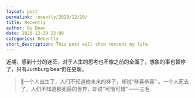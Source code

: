```yaml
---
layout: post
permalink: recently/2020/12/20/
title: Recently
author: By Bear
date: 2020-12-20 22:00
categories: Recently
short_description: This post will show rencent my life.
---
```


近期，感到十分的迷茫，对于人生的思考也不像之前的全面了，想象的事也暂停了，只有Jurnburg bear仍在更新。
> 🍕一个人出生了，人们不知道他未来的样子，却说“恭喜恭喜” 。一个人死去了，人们不知道那死后的世界，却说“可惜可惜” ——三毛
